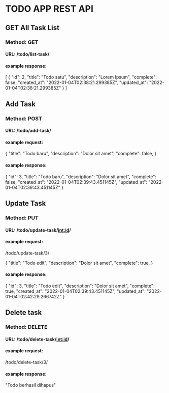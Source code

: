 # TODO APP REST API


## GET All Task List
### Method: GET
#### URL: /todo/list-task/


#### example response: 
[
    {
        "id": 2,
        "title": "Todo satu",
        "description": "Lorem Ipsum",
        "complete": false,
        "created_at": "2022-01-04T02:38:21.299385Z",
        "updated_at": "2022-01-04T02:38:21.299385Z"
    }
]


## Add Task
### Method: POST
#### URL: /todo/add-task/

#### example request:
{
    "title": "Todo baru",
    "description": "Dolor sit amet",
    "complete": false,
}

#### example response: 
{
    "id": 3,
    "title": "Todo baru",
    "description": "Dolor sit amet",
    "complete": false,
    "created_at": "2022-01-04T02:39:43.451145Z",
    "updated_at": "2022-01-04T02:39:43.451145Z"
}


## Update Task
### Method: PUT
#### URL: /todo/update-task/<int:id>/

#### example request:
/todo/update-task/3/

{
    "title": "Todo edit",
    "description": "Dolor sit amet",
    "complete": true,
}

#### example response: 
{
    "id": 3,
    "title": "Todo edit",
    "description": "Dolor sit amet",
    "complete": true,
    "created_at": "2022-01-04T02:39:43.451145Z",
    "updated_at": "2022-01-04T02:42:29.266742Z"
}


## Delete task
### Method: DELETE
#### URL: /todo/delete-task/<int:id>/
#### example request:
/todo/delete-task/3/

#### example response: 
"Todo berhasil dihapus"
